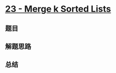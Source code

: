 # [23 - Merge k Sorted Lists](https://leetcode.com/problems/merge-k-sorted-lists/)

## 题目


## 解题思路


## 总结


